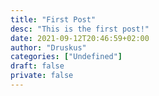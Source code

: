 ```yaml
---
title: "First Post"
desc: "This is the first post!"
date: 2021-09-12T20:46:59+02:00
author: "Druskus"
categories: ["Undefined"]
draft: false
private: false
---
```

